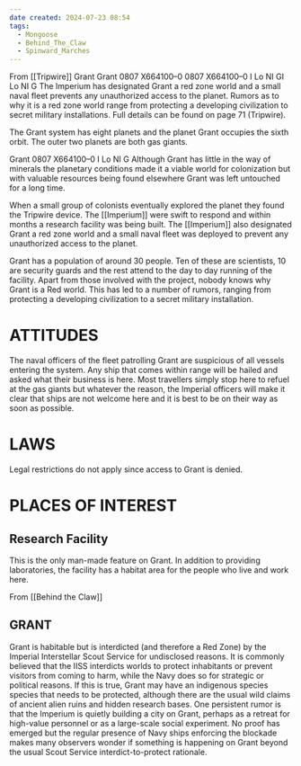 ```yaml
---
date created: 2024-07-23 08:54
tags:
  - Mongoose
  - Behind_The_Claw
  - Spinward_Marches
---
```


From [[Tripwire]]
Grant Grant 0807 X664100–0 0807 X664100–0 I Lo NI GI Lo NI G The Imperium has designated Grant a red zone world and a small naval fleet prevents any unauthorized access to the planet. Rumors as to why it is a red zone world range from protecting a developing civilization to secret military installations. Full details can be found on page 71 (Tripwire).

The Grant system has eight planets and the planet Grant occupies the sixth orbit. The outer two planets are both gas giants.

Grant 0807 X664100–0 I Lo NI G Although Grant has little in the way of minerals the planetary conditions made it a viable world for colonization but with valuable resources being found elsewhere Grant was left untouched for a long time.

When a small group of colonists eventually explored the planet they found the Tripwire device. The [[Imperium]] were swift to respond and within months a research facility was being built. The [[Imperium]] also designated Grant a red zone world and a small naval fleet was deployed to prevent any unauthorized access to the planet.

Grant has a population of around 30 people. Ten of these are scientists, 10 are security guards and the rest attend to the day to day running of the facility. Apart from those involved with the project, nobody knows why Grant is a Red world. This has led to a number of rumors, ranging from protecting a developing civilization to a secret military installation.

# ATTITUDES

The naval officers of the fleet patrolling Grant are suspicious of all vessels entering the system. Any ship that comes within range will be hailed and asked what their business is here. Most travellers simply stop here to refuel at the gas giants but whatever the reason, the Imperial officers will make it clear that ships are not welcome here and it is best to be on their way as soon as possible.

# LAWS

Legal restrictions do not apply since access to Grant is denied.

# PLACES OF INTEREST

## Research Facility

This is the only man-made feature on Grant.  In addition to providing laboratories, the facility has a habitat area for the people who live and work here.  

From [[Behind the Claw]]

## GRANT

Grant is habitable but is interdicted (and therefore a Red Zone) by the Imperial Interstellar Scout Service for undisclosed reasons. It is commonly believed that the IISS interdicts worlds to protect inhabitants or prevent visitors from coming to harm, while the Navy does so for strategic or political reasons. If this is true, Grant may have an indigenous species species that needs to be protected, although there are the usual wild claims of ancient alien ruins and hidden research bases. One persistent rumor is that the Imperium is quietly building a city on Grant, perhaps as a retreat for high-value personnel or as a large-scale social experiment.
No proof has emerged but the regular presence of Navy ships enforcing the blockade makes many observers wonder if something is happening on Grant beyond the usual Scout Service interdict-to-protect rationale.
